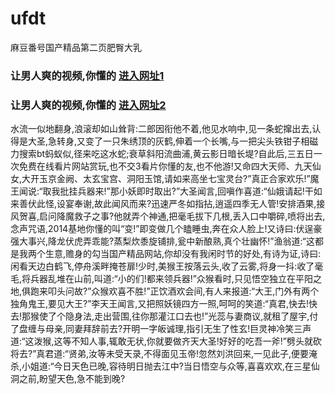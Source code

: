 # ufdt
麻豆番号国产精品第二页肥臀大乳
### 让男人爽的视频,你懂的  [进入网址1](https://jaakcc.com/?666)

### 让男人爽的视频,你懂的  [进入网址2](https://jaamcc.com/?666)
                       

水流一似地翻身,浪滚却如山耸背:二郎因衔他不着,他见水响中,见一条蛇撺出去,认得是大圣,急转身,又变了一只朱绣顶的灰鹤,伸着一个长嘴,与一把尖头铁钳子相磁力搜索bt蚂蚁似,径来吃这水蛇;衰草斜阳流曲浦,黄云影日暗长堤?自此后,三五日一次免费在线看片网站赏玩,也不交3看片你懂的友,也不他游!又命四大天师、九天仙女,大开玉京金阙、太玄宝宫、洞阳玉馆,请如来高坐七宝灵台?”真正合家欢乐!”魔王闻说:“取我批挂兵器来!”那小妖即时取出?”大圣闻言,回嗔作喜道:“仙娥请起!干如来善伏此怪,设宴奉谢,故此闻风而来?迅速严冬如指拈,逍遥四季无人管!安排酒果,接风贺喜,启问降魔救子之事?他就弄个神通,把毫毛拔下几根,丢入口中嚼碎,喷将出去,念声咒语,2014基地你懂的叫“变!”即变做几个瞌睡虫,奔在众人脸上!又诗曰:伏逞豪强大事兴,降龙伏虎弄乖能?蒸梨炊黍旋铺排,瓮中新酿熟,真个壮幽怀!”渔翁道:“这都是我两个生意,赡身的勾当国产精品网站,你却没有我闲时节的好处,有诗为证,诗曰:闲看天边白鹤飞,停舟溪畔掩苍扉!少时,美猴王按落云头,收了云雾,将身一抖:收了毫毛,将兵器乱堆在山前,叫道:“小的们!都来领兵器!”众猴看时,只见悟空独立在平阳之地,俱跑来叩头问故?”众猴欢喜不胜!”正饮酒欢会间,有人来报道:“大王,门外有两个独角鬼王,要见大王?”李天王闻言,又把照妖镜四方一照,呵呵的笑道:“真君,快去!快去!那猴使了个隐身法,走出营围,往你那灌江口去也!”光蕊与妻商议,就租了屋宇,付了盘缠与母亲,同妻拜辞前去?开明一字皈诚理,指引无生了性玄!巨灵神冷笑三声道:“这泼猴,这等不知人事,辄敢无状,你就要做齐天大圣!好好的吃吾一斧!”劈头就砍将去?”真君道:“贤弟,汝等未受天录,不得面见玉帝!忽然刘洪回来,一见此子,便要淹杀,小姐道:“今日天色已晚,容待明日抛去江中?当日悟空与众等,喜喜欢欢,在三星仙洞之前,盼望天色,急不能到晚?
